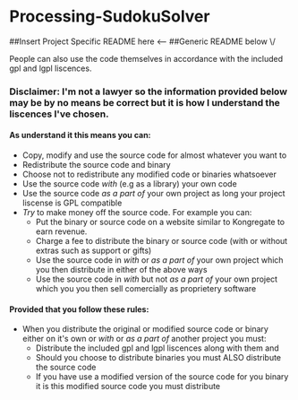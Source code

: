 Processing-SudokuSolver
=======================

##Insert Project Specific README here <--
##Generic README below \\/

People can also use the code themselves in accordance with the included gpl and lgpl liscences.

### Disclaimer: I'm not a lawyer so the information provided below may be by no means be correct but it is how I understand the liscences I've chosen.

#### As understand it this means you can:
* Copy, modify and use the source code for almost whatever you want to
* Redistribute the source code and binary
* Choose not to redistribute any modified code or binaries whatsoever
* Use the source code _with_ (e.g as a library) your own code
* Use the source code _as a part of_ your own project as long your project liscense is GPL compatible
* _Try_ to make money off the source code. For example you can:
  * Put the binary or source code on a website similar to Kongregate to earn revenue.
  * Charge a fee to distribute the binary or source code (with or without extras such as support or gifts)
  * Use the source code in _with_ or _as a part of_ your own project which you then distribute in either of the above ways
  * Use the source code in _with_ but not _as a part of_ your own project which you you then sell comercially as proprietery software

#### Provided that you follow these rules:
* When you distribute the original or modified source code or binary either on it's own or _with_ or _as a part of_  another project you must:
  * Distribute the included gpl and lgpl liscences along with them and
  * Should you choose to distribute binaries you must ALSO distribute the source code
  * If you have use a modified version of the source code for you binary it is this modified source code you must distribute
